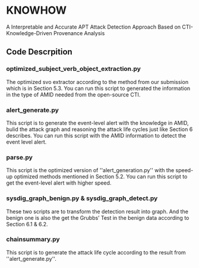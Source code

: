 # KNOWHOW
A Interpretable and Accurate APT Attack Detection Approach Based on CTI-Knowledge-Driven Provenance Analysis

## Code Descrpition
### optimized_subject_verb_object_extraction.py
The optimized svo extractor according to the method from our submission which is in Section 5.3. You can run this script to generated the information in the type of AMID needed from the open-source CTI.

### alert_generate.py
This script is to generate the event-level alert with the knowledge in AMID, bulid the attack graph and reasoning the attack life cycles just like Section 6 describes. You can run this script with the AMID information to detect the event level alert.

###  parse.py
This script is the optimized version of ''alert_generation.py'' with the speed-up optimized methods mentioned in Section 5.2. You can run this script to get the event-level alert with higher speed.

### sysdig_graph_benign.py & sysdig_graph_detect.py
These two scripts are to transform the detection result into graph. And the benign one is also the get the Grubbs’ Test in the benign data according to Section 6.1 & 6.2.

### chainsummary.py
This script is to generate the attack life cycle according to the result from ''alert_generate.py''.



